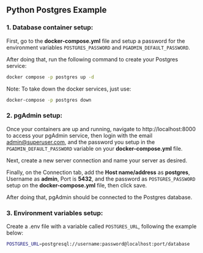 ## Python Postgres Example

### 1. Database container setup:

First, go to the **docker-compose.yml** file and setup a password for the environment variables `POSTGRES_PASSWORD` and `PGADMIN_DEFAULT_PASSWORD`.

After doing that, run the following command to create your Postgres service:

```bash
docker compose -p postgres up -d
```

Note: To take down the docker services, just use:

```bash
docker-compose -p postgres down
```

### 2. pgAdmin setup:

Once your containers are up and running, navigate to http://localhost:8000 to access your pgAdmin service, then login with the email admin@superuser.com, and the password you setup in the `PGADMIN_DEFAULT_PASSWORD` variable on your **docker-compose.yml** file.

Next, create a new server connection and name your server as desired.

Finally, on the Connection tab, add the **Host name/address** as **postgres**, Username as **admin**, Port is **5432**, and the password as `POSTGRES_PASSWORD` setup on the **docker-compose.yml** file, then click save.

After doing that, pgAdmin should be connected to the Postgres database.

### 3. Environment variables setup:

Create a .env file with a variable called `POSTGRES_URL`, following the example below:

```bash
POSTGRES_URL=postgresql://username:password@localhost:port/database
```
